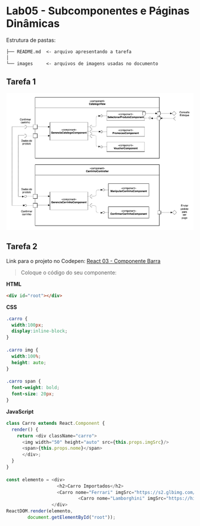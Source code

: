# Lab05 - Subcomponentes e Páginas Dinâmicas

Estrutura de pastas:

~~~
├── README.md  <- arquivo apresentando a tarefa
│
└── images     <- arquivos de imagens usadas no documento
~~~

## Tarefa 1
 
![Diagrama de Subcomponentes](images/diagrama-subcomponentes.png)

## Tarefa 2
Link para o projeto no Codepen: [React 03 - Componente Barra](https://codepen.io/santanche/pen/KKzmbwR)

> Coloque o código do seu componente:
>
**HTML**
~~~html
<div id="root"></div>
~~~

**CSS**
~~~css
.carro {
  width:100px;
  display:inline-block;
}

.carro img {
  width:100%;
  height: auto;
}

.carro span {
  font-weight: bold;
  font-size: 20px;
}
~~~

**JavaScript**
~~~javascript
class Carro extends React.Component {
  render() {
    return <div className="carro">
      <img width="50" height="auto" src={this.props.imgSrc}/>
      <span>{this.props.nome}</span>
      </div>;
  }
}

const elemento = <div>
                   <h2>Carro Importados</h2>
                   <Carro nome="Ferrari" imgSrc="https://s2.glbimg.com/bS7gv8nR9OuyA_m14nH_2BG-DfE=/512x320/smart/e.glbimg.com/og/ed/f/original/2020/05/30/ferrari_f8_tributo.jpg"/>
                           <Carro nome="Lamborghini" imgSrc="https://hips.hearstapps.com/hmg-prod.s3.amazonaws.com/images/2020-lamborghini-huracan-evo-104-1576597210.jpg?crop=0.889xw:1.00xh;0.111xw,0&resize=640:*"/>
                 </div>
ReactDOM.render(elemento, 
        document.getElementById("root"));

~~~
